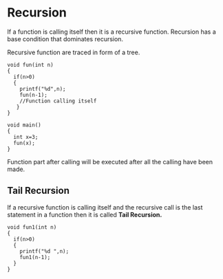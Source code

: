 # Recursion

If a function is calling itself then it is a recursive function. Recursion has a base condition that dominates recursion.

Recursive function are traced in form of a tree.

```
void fun(int n)
{
  if(n>0)
  {
    printf("%d",n);
    fun(n-1);
    //Function calling itself
   }
}

void main()
{
  int x=3;
  fun(x);
}
```

Function part after calling will be executed after all the calling have been made.

## Tail Recursion

If a recursive function is calling itself and the recursive call is the last statement in a function then it is called **Tail Recursion.**

```
void fun1(int n)
{
  if(n>0)
  {
    printf("%d ",n);
    fun1(n-1);
  }
}
```
